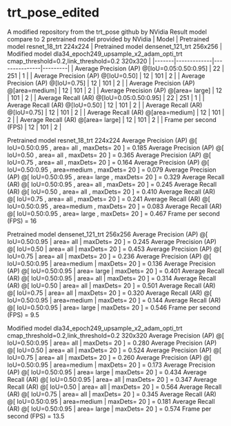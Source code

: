 # trt_pose_edited
A modified repository from the trt_pose github by NVidia 
Result model compare to 2 pretrained model provided by NVidia
| Model | Pretrained model resnet_18_trt 224x224 | Pretrained model densenet_121_trt 256x256 | Modified model dla34_epoch249_upsample_x2_adam_opti_trt cmap_threshold=0.2,link_threshold=0.2 320x320 |
|-------|-------------|---------------|---------|
| Average Precision (AP) @[IoU=0.05:0.50:0.95] | 22 | 251 | 1 |
| Average Precision (AP) @[IoU=0.50] | 12 | 101 | 2 |
| Average Precision (AP) @[IoU=0.75] | 12 | 101 | 2 |
| Average Precision (AP) @[area=medium] | 12 | 101 | 2 |
| Average Precision (AP) @[area= large] | 12 | 101 | 2 |
| Average Recall    (AR) @[IoU=0.05:0.50:0.95] | 22 | 251 | 1 |
| Average Recall    (AR) @[IoU=0.50] | 12 | 101 | 2 |
| Average Recall    (AR) @[IoU=0.75] | 12 | 101 | 2 |
| Average Recall    (AR) @[area=medium] | 12 | 101 | 2 |
| Average Recall    (AR) @[area= large] | 12 | 101 | 2 |
| Frame per second  (FPS) | 12 | 101 | 2 |



Pretrained model resnet_18_trt 224x224
 Average Precision  (AP) @[ IoU=0.50:0.95 , area=   all , maxDets= 20 ] = 0.185
 Average Precision  (AP) @[ IoU=0.50      , area=   all , maxDets= 20 ] = 0.365
 Average Precision  (AP) @[ IoU=0.75      , area=   all , maxDets= 20 ] = 0.164
 Average Precision  (AP) @[ IoU=0.50:0.95 , area=medium , maxDets= 20 ] = 0.079
 Average Precision  (AP) @[ IoU=0.50:0.95 , area= large , maxDets= 20 ] = 0.329
 Average Recall     (AR) @[ IoU=0.50:0.95 , area=   all , maxDets= 20 ] = 0.245
 Average Recall     (AR) @[ IoU=0.50      , area=   all , maxDets= 20 ] = 0.410
 Average Recall     (AR) @[ IoU=0.75      , area=   all , maxDets= 20 ] = 0.241
 Average Recall     (AR) @[ IoU=0.50:0.95 , area=medium , maxDets= 20 ] = 0.083
 Average Recall     (AR) @[ IoU=0.50:0.95 , area= large , maxDets= 20 ] = 0.467
 Frame per second   (FPS) = 16

Pretrained model densenet_121_trt 256x256
 Average Precision  (AP) @[ IoU=0.50:0.95 | area=   all | maxDets= 20 ] = 0.245
 Average Precision  (AP) @[ IoU=0.50      | area=   all | maxDets= 20 ] = 0.453
 Average Precision  (AP) @[ IoU=0.75      | area=   all | maxDets= 20 ] = 0.236
 Average Precision  (AP) @[ IoU=0.50:0.95 | area=medium | maxDets= 20 ] = 0.136
 Average Precision  (AP) @[ IoU=0.50:0.95 | area= large | maxDets= 20 ] = 0.401
 Average Recall     (AR) @[ IoU=0.50:0.95 | area=   all | maxDets= 20 ] = 0.314
 Average Recall     (AR) @[ IoU=0.50      | area=   all | maxDets= 20 ] = 0.501
 Average Recall     (AR) @[ IoU=0.75      | area=   all | maxDets= 20 ] = 0.320
 Average Recall     (AR) @[ IoU=0.50:0.95 | area=medium | maxDets= 20 ] = 0.144
 Average Recall     (AR) @[ IoU=0.50:0.95 | area= large | maxDets= 20 ] = 0.546
 Frame per second   (FPS) = 9.5

Modified model dla34_epoch249_upsample_x2_adam_opti_trt cmap_threshold=0.2,link_threshold=0.2 320x320
 Average Precision  (AP) @[ IoU=0.50:0.95 | area=   all | maxDets= 20 ] = 0.280
 Average Precision  (AP) @[ IoU=0.50      | area=   all | maxDets= 20 ] = 0.524
 Average Precision  (AP) @[ IoU=0.75      | area=   all | maxDets= 20 ] = 0.260
 Average Precision  (AP) @[ IoU=0.50:0.95 | area=medium | maxDets= 20 ] = 0.173
 Average Precision  (AP) @[ IoU=0.50:0.95 | area= large | maxDets= 20 ] = 0.434
 Average Recall     (AR) @[ IoU=0.50:0.95 | area=   all | maxDets= 20 ] = 0.347
 Average Recall     (AR) @[ IoU=0.50      | area=   all | maxDets= 20 ] = 0.564
 Average Recall     (AR) @[ IoU=0.75      | area=   all | maxDets= 20 ] = 0.345
 Average Recall     (AR) @[ IoU=0.50:0.95 | area=medium | maxDets= 20 ] = 0.181
 Average Recall     (AR) @[ IoU=0.50:0.95 | area= large | maxDets= 20 ] = 0.574
 Frame per second   (FPS) = 13.5
